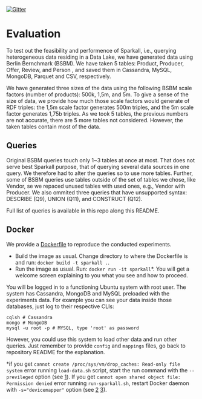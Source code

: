 [![Gitter](https://img.shields.io/gitter/room/DAVFoundation/DAV-Contributors.svg?style=flat-square)](https://gitter.im/sparkall)

# Evaluation
To test out the feasibility and performence of Sparkall, i.e., querying heterogeneous data residing in a Data Lake, we have generated data using Berlin Bernchmark (BSBM). We have taken 5 tables: Product, Producer, Offer, Review, and Person , and saved them in Cassandra, MySQL, MongoDB, Parquet and CSV, respectively.

We have generated three sizes of the data using the following BSBM scale factors (number of products): 500k, 1,5m, and 5m. To give a sense of the size of data, we provide how much those scale factors would generate of RDF triples: the 1,5m scale factor generates 500m triples, and the 5m scale factor generates 1,75b triples. As we took 5 tables, the previous numbers are not accurate, there are 5 more tables not considered. However, the taken tables contain most of the data.

## Queries
Original BSBM queries touch only 1~3 tables at once at most. That does not serve best Sparkall purpose, that of querying several data sources in one query. We therefore had to alter the queries so to use more tables. Further, some of BSBM queries use tables outside of the set of tables we chose, like Vendor, se we repaced unused tables with used ones, e.g., Vendor with Producer. We also ommited three queries that have unsupported syntax: DESCRIBE (Q9), UNION (Q11), and CONSTRUCT (Q12).

Full list of queries is available in this repo along this README.

## Docker
We provide a [Dockerfile](https://github.com/EIS-Bonn/sparkall/blob/master/Dockerfile) to reproduce the conducted experiments.
- Build the image as usual. Change directory to where the Dockerfile is and run: `docker build -t sparkall .`. 
- Run the image as usual. Run: `docker run -it sparkall`*. You will get a welcome screen explaining to you what you see and how to proceed.

You will be logged in to a functioning Ubuntu system with root user. The system has Cassandra, MongoDB and MySQL preloaded with the experiments data. For example you can see your data inside those databases, just log to their respective CLIs:
```
cqlsh # Cassandra
mongo # MongoDB
mysql -u root -p # MYSQL, type 'root' as password
```
However, you could use this system to load other data and run other queries. Just remember to provide `config` and `mappings` files, go back to repository README for the explanation.

*if you get `cannot create /proc/sys/vm/drop_caches: Read-only file system` error running `load-data.sh` script, start the run command with the `--previleged` option (see [1](https://unix.stackexchange.com/questions/209244/which-linux-capability-do-i-need-in-order-to-write-to-proc-sys-vm-drop-caches/209412#209412)).
If you get `cannot open shared object file: Permission denied` error running `run-sparkall.sh`, restart Docker daemon with `-s="devicemapper"` option (see [2](https://stackoverflow.com/questions/22473830/docker-and-mysql-libz-so-1-cannot-open-shared-object-file-permission-denied) [3](https://github.com/moby/moby/issues/7512)).
